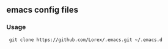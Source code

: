 emacs config files
-------------------

### Usage
``` git clone https://github.com/Lorex/.emacs.git ~/.emacs.d```